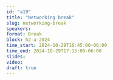 ```yaml
---
id: "a19"
title: "Networking break"
slug: networking-break
speakers:
format: Break
block: h2-a-2024
time_start: 2024-10-29T16:45:00-06:00
time_end: 2024-10-29T17:15:00-06:00
slides: 
video: 
draft: true
---
```


